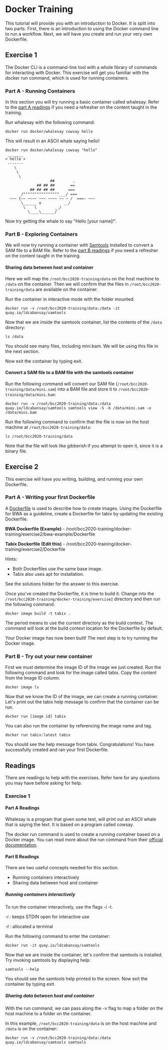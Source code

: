 # Docker Training
This tutorial will provide you with an introduction to Docker. It is split into two parts. First, there is an introduction to using the Docker command line to run a workflow. Next, we will have you create and run your very own Dockerfile.

## Exercise 1
The Docker CLI is a command-line tool with a whole library of commands for interacting with Docker. This exercise will get you familiar with the docker run command, which is used for running containers.


### Part A - Running Containers
In this section you will try running a basic container called whalesay. Refer to the [part A readings](#part-a-readings) if you need a refresher on the content taught in the training.

Run whalesay with the following command:
```shell
docker run docker/whalesay cowsay hello
```

This will result in an ASCII whale saying hello!
```shell
docker run docker/whalesay cowsay "hello"
 _______ 
< hello >
 ------- 
    \
     \
      \     
                    ##        .            
              ## ## ##       ==            
           ## ## ## ##      ===            
       /""""""""""""""""___/ ===        
  ~~~ {~~ ~~~~ ~~~ ~~~~ ~~ ~ /  ===- ~~~   
       \______ o          __/            
        \    \        __/             
          \____\______/   

```

Now try getting the whale to say "Hello [your name]!".

### Part B - Exploring Containers
We will now try running a container with [Samtools](https://www.htslib.org/) installed to convert a SAM file to a BAM file. Refer to the [part B readings](#part-b-readings) if you need a refresher on the content taught in the training.

#### Sharing data between host and container
Here we will map the `/root/bcc2020-training/data` on the host machine to `/data` on the container. Then we will confirm that the files in `/root/bcc2020-training/data` are available on the container.

Run the container in interactive mode with the folder mounted:
```shell
docker run -v /root/bcc2020-training/data:/data -it quay.io/ldcabansay/samtools
```

Now that we are inside the samtools container, list the contents of the `/data` directory:
```shell
ls /data
```
You should see many files, including mini.bam. We will be using this file in the next section.

Now exit the container by typing exit.

#### Convert a SAM file to a BAM file with the samtools container
Run the following command will convert our SAM file (`/root/bcc2020-training/data/mini.sam`) into a BAM file and store it to `/root/bcc2020-training/data/mini.bam`:
```shell
docker run -v /root/bcc2020-training/data:/data quay.io/ldcabansay/samtools samtools view -S -b /data/mini.sam -o /data/mini.bam
```

Run the following command to confirm that the file is now on the host machine at `/root/bcc2020-training/data`:
```shell
ls /root/bcc2020-training/data
```

Note that the file will look like gibberish if you attempt to open it, since it is a binary file.

## Exercise 2
This exercise will have you writing, building, and running your own Dockerfile.

### Part A - Writing your first Dockerfile
A [Dockerfile](https://docs.docker.com/engine/reference/builder/) is used to describe how to create images. Using the Dockerfile for BWA as a guideline, create a Dockerfile for tabix by updating the existing Dockerfile.

**BWA Dockerfile (Example)** - /root/bcc2020-training/docker-training/exercise2/bwa-example/Dockerfile

**Tabix Dockerfile (Edit this)** - /root/bcc2020-training/docker-training/exercise2/Dockerfile

Hints:
* Both Dockerfiles use the same base image.
* Tabix also uses apt for installation.

See the solutions folder for the answer to this exercise.

Once you've created the Dockerfile, it is time to build it. Change into the `/root/bcc2020-training/docker-training/exercise2` directory and then run the following command.
```shell
docker image build -t tabix .
```

The period means to use the current directory as the build context. The command will look at the build context location for the Dockerfile by default.

Your Docker image has now been built! The next step is to try running the Docker image.

### Part B - Try out your new container
First we must determine the image ID of the image we just created. Run the following command and look for the image called tabix. Copy the content from the Image ID column.
```shell
docker image ls
```

Now that we know the ID of the image, we can create a running container. Let's print out the tabix help message to confirm that the container can be run.
```shell
docker run [image id] tabix
```

You can also run the container by referencing the image name and tag.
```shell
docker run tabix:latest tabix
```

You should see the help message from tabix. Congratulations! You have successfully created and ran your first Dockerfile.

## Readings
There are readings to help with the exercises. Refer here for any questions you may have before asking for help.

### Exercise 1
#### Part A Readings
Whalesay is a program that given some text, will print out an ASCII whale that is saying the text. It is based on a program called cowsay.

The docker run command is used to create a running container based on a Docker image. You can read more about the run command from their [official documentation](https://docs.docker.com/engine/reference/run/).

#### Part B Readings
There are two useful concepts needed for this section.
* Running containers interactively
* Sharing data between host and container

##### Running containers interactively
To run the container interactively, use the flags -i -t.

_-i_ : keeps STDIN open for interactive use

_-t_ : allocated a terminal


Run the following command to enter the container:
```shell
docker run -it quay.io/ldcabansay/samtools
```

Now that we are inside the container, let's confirm that samtools is installed. Try invoking samtools by displaying help:
```shell
samtools --help
```

You should see the samtools help printed to the screen. Now exit the container by typing exit.

##### Sharing data between host and container
With the run command, we can pass along the -v flag to map a folder on the host machine to a folder on the container.

In this example, `/root/bcc2020-training/data` is on the host machine and `/data` is on the container:
```shell
docker run -v /root/bcc2020-training/data:/data quay.io/ldcabansay/samtools samtools
```
